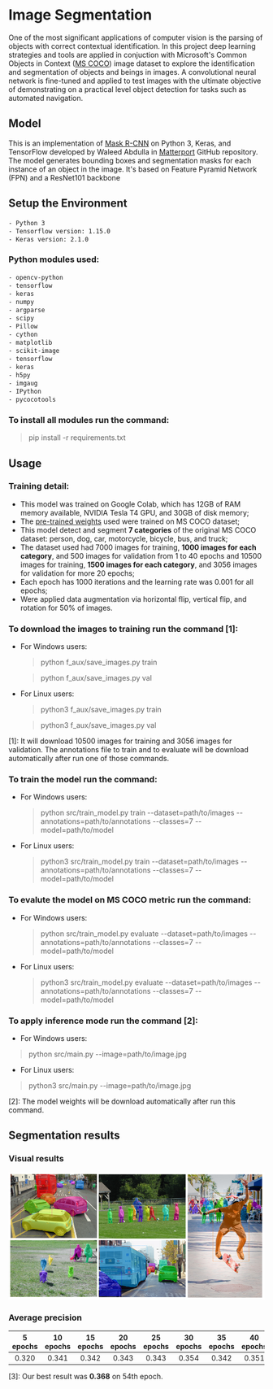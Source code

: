 # Image Segmentation

One of the most significant applications of computer vision is the parsing of objects with correct contextual identification. In this project deep learning strategies and tools are applied in conjuction with Microsoft's Common Objects in Context ([MS COCO](https://cocodataset.org/#home)) image dataset to explore the identification and segmentation of objects and beings in images. A convolutional neural network is fine-tuned and applied to test images with the ultimate objective of demonstrating on a practical level object detection for tasks such as automated navigation.

## Model

This is an implementation of [Mask R-CNN](https://arxiv.org/abs/1703.06870) on Python 3, Keras, and TensorFlow developed by Waleed Abdulla in [Matterport](https://github.com/matterport/Mask_RCNN) GitHub repository. The model generates bounding boxes and segmentation masks for each instance of an object in the image. It's based on Feature Pyramid Network (FPN) and a ResNet101 backbone

## Setup the Environment

    - Python 3
    - Tensorflow version: 1.15.0
    - Keras version: 2.1.0

### Python modules used:
    - opencv-python 
    - tensorflow
    - keras 
    - numpy
    - argparse
    - scipy
    - Pillow
    - cython
    - matplotlib
    - scikit-image
    - tensorflow
    - keras
    - h5py
    - imgaug
    - IPython
    - pycocotools

### To install all modules run the command:
>pip install -r requirements.txt

## Usage 

### Training detail:
* This model was trained on Google Colab, which has 12GB of RAM memory available, NVIDIA Tesla T4 GPU, and 30GB of disk memory;
* The [pre-trained weights](https://github.com/matterport/Mask_RCNN/releases/download/v2.0/mask_rcnn_coco.h5) used were trained on MS COCO dataset;
* This model detect and segment **7 categories** of the original MS COCO dataset: person, dog, car, motorcycle, bicycle, bus, and truck;
* The dataset used had 7000 images for training, **1000 images for each category**, and 500 images for validation from 1 to 40 epochs and 10500 images for training, **1500 images for each category**, and 3056 images for validation for more 20 epochs;
* Each epoch has 1000 iterations and the learning rate was 0.001 for all epochs;
* Were applied data augmentation via horizontal flip, vertical flip, and rotation for 50% of images.

### To download the images to training run the command [1]:
- For Windows users:
    >python f_aux/save_images.py train

    >python f_aux/save_images.py val
- For Linux users:
    >python3 f_aux/save_images.py train

    >python3 f_aux/save_images.py val

[1]: It will download 10500 images for training and 3056 images for validation. The annotations file to train and to evaluate will be download automatically after run one of those commands. 

### To train the model run the command:
- For Windows users:
    >python src/train_model.py train --dataset=path/to/images --annotations=path/to/annotations --classes=7 --model=path/to/model
- For Linux users:
    >python3 src/train_model.py train --dataset=path/to/images --annotations=path/to/annotations --classes=7 --model=path/to/model

### To evalute the model on MS COCO metric run the command:
- For Windows users:
    >python src/train_model.py evaluate --dataset=path/to/images --annotations=path/to/annotations --classes=7 --model=path/to/model
- For Linux users:
    >python3 src/train_model.py evaluate --dataset=path/to/images --annotations=path/to/annotations --classes=7 --model=path/to/model

### To apply inference mode run the command [2]:
- For Windows users:
>python src/main.py --image=path/to/image.jpg
- For Linux users:
>python3 src/main.py --image=path/to/image.jpg

[2]: The model weights will be download automatically after run this command.

## Segmentation results

### Visual results
![alt text](images/colagem_readme.PNG)

### Average precision

| 5 epochs | 10 epochs | 15 epochs | 20 epochs | 25 epochs | 30 epochs | 35 epochs | 40 epochs | 45 epochs | 50 epochs | 55 epochs[3] | 60 epochs |
|:--------:|:---------:|:---------:|:---------:|:---------:|:---------:|:---------:|:---------:|:---------:|:---------:|:---------:|:---------:|
|   0.320  |   0.341   |   0.342   |   0.343   |   0.343   |   0.354   |   0.342   |   0.351   |   0.347   |   0.363   |   0.367   |   0.359   |

[3]: Our best result was **0.368** on 54th epoch.
